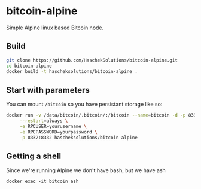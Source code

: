 # bitcoin-alpine

Simple Alpine linux based Bitcoin node.

## Build

```bash
git clone https://github.com/HaschekSolutions/bitcoin-alpine.git
cd bitcoin-alpine
docker build -t hascheksolutions/bitcoin-alpine .
```

## Start with parameters

You can mount ```/bitcoin``` so you have persistant storage like so:

```bash
docker run -v /data/bitcoin/.bitcoin/:/bitcoin --name=bitcoin -d -p 8333:8333 \
     --restart=always \
     -e RPCUSER=yourusername \
     -e RPCPASSWORD=yourpassword \
     -p 8332:8332 hascheksolutions/bitcoin-alpine
```

## Getting a shell

Since we're running Alpine we don't have bash, but we have ash

```
docker exec -it bitcoin ash
```